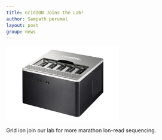 ```yaml
---
title: GridION Joins the Lab!
author: Sampath perumal
layout: post
group: news
---
```

 <img src="/static/img/news/2019-03-01-GridION.jpg" alt="GridION Joins!" style="max-height: 200px;" class="img-responsive">

Grid ion join our lab for more marathon lon-read sequencing.
